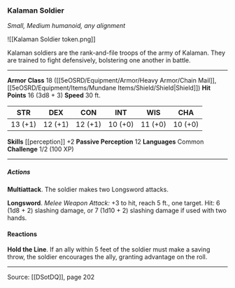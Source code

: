 ### Kalaman Soldier
_Small, Medium humanoid, any alignment_

![[Kalaman Soldier token.png]]

Kalaman soldiers are the rank-and-file troops of the army of Kalaman. They are trained to fight defensively, bolstering one another in battle.




---

**Armor Class** 18 ([[5eOSRD/Equipment/Armor/Heavy Armor/Chain Mail]], [[5eOSRD/Equipment/Items/Mundane Items/Shield/Shield|Shield]])
**Hit Points** 16 (3d8 + 3)
**Speed** 30 ft.

| STR     | DEX     | CON     | INT     | WIS     | CHA     |
|---------|---------|---------|---------|---------|---------|
| 13 (+1) | 12 (+1) | 12 (+1) | 10 (+0) | 11 (+0) | 10 (+0) |

**Skills** [[perception]] +2
**Passive Perception** 12
**Languages** Common
**Challenge** 1/2 (100 XP)

---

##### Actions
**Multiattack**. The soldier makes two Longsword attacks.

**Longsword**. _Melee Weapon Attack:_ +3 to hit, reach 5 ft., one target. Hit: 6 (1d8 + 2) slashing damage, or 7 (1d10 + 2) slashing damage if used with two hands.

#### Reactions
**Hold the Line**. If an ally within 5 feet of the soldier must make a saving throw, the soldier encourages the ally, granting advantage on the roll.


---

Source: [[DSotDQ]], page 202